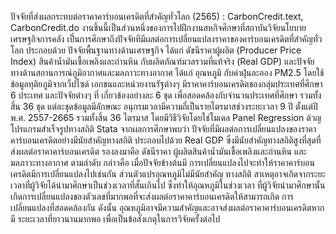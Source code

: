 ปัจจัยที่ส่งผลกระทบต่อราคาคาร์บอนเครดิตที่สำคัญทั่วโลก (2565) : CarbonCredit.text, CarbonCredit.do
งานชิ้นนี้เป็นส่วนหนึ่งของการไปฝึกงานสหกิจศึกษาที่สถาบันวิจัยนโยบายเศรษฐกิจการคลัง 
เป็๋นการศึกษาถึงปัจจัยทีมีผลต่อการเปลี่ยนแปลงราคาของคาร์บอนเครดิตที่สําคัญทั่วโลก ประกอบด้วย ปัจจัยพื้นฐานทางด้านเศรษฐกิจ ได้แก่ ดัชนีราคาผู้ผลิต (Producer Price Index) สินค้าน้ำมันเชื้อเพลิงและถ่านหิน กับผลิตภัณฑ์มวลรวมที่แท้จริง (Real GDP) และปัจจัยทางด้านสถานการณ์ภูมิอากาศและมลภาวะทางอากาศ ได้แก่ อุณหภูมิ กับค่าฝุ่นละออง PM2.5 โดยใช้ข้อมูลทุติยภูมิจากเว็ปไซด์ เอกชนและหน่วยงานรัฐต่างๆ มีราคาคาร์บอนเครดิตของกลุ่มประเทศที่ศึกษา 6 ประเทศ และปัจจัยต่างๆ ที่ เกี่ยวข้องอย่างละ 6 ชุด เพื่อสอดคล้องกับจำนวนประเทศที่ศึกษา รวมทั้งสิ้น 36 ชุด แต่ละชุดข้อมูลมีลักษณะ อนุกรมเวลามีความถี่เป็นรายไตรมาสช่วงระยะเวลา 9 ปี ตั้งแต่ปี พ.ศ. 2557-2665 รวมทั้งสิ้น 36 ไตรมาส โดยมีวิธีวิจัยโดยใช่โมเดล Panel Regression ด้วญโปรแกรมสำเร็จรูปทางสถิติ Stata จากผลการศึกษาพบว่า ปัจจัยที่มีผลต่อการเปลี่ยนแปลงของราคาคาร์บอนเครดิตอย่างมีนัยสำคัญทางสถิติ ประกอบไปด้วย Real GDP ซึ่งมีนัยสำคัญทางสถิติสูงที่สุดที่ส่งผลต่อราคาคาร์บอนเครดิต รองลงมาคือ ดัชนีราคา ผู้ผลิตสินค้าน้ำมันเชื้อเพลิงและถ่านหิน และมลภาวะทางอากาศ ตามลำดับ กล่าวคือ เมื่อปัจจัยข้างต้นมี การเปลี่ยนแปลงไปจะทำให้ราคาคาร์บอนเครดิตมีการเปลี่ยนแปลงไปเช่นกัน ส่วนตัวแปรอุณหภูมิไม่มีนัยสำคัญ ทางสถิติ สาเหตุอาจเกิดจากระยะเวลาที่ผู้วิจัยได้นำมาศึกษาเป็นช่วงเวลาที่สั้นเกินไป ซึ่งทำให้อุณหภูมิในช่วงเวลา ที่ผู้วิจัยนำมาศึกษานั้นเกิดการเปลี่ยนแปลงของตัวเลขที่มากพอที่จะส่งผลต่อราคาคาร์บอนเครดิตให้สามารถเกิด การเปลี่ยนแปลงที่สอดคล้องกัน ดังนั้น อุณหภูมิอาจมีความสำคัญและอาจส่งผลต่อราคาคาร์บอนเครดิตหากมี ระยะเวลาที่ยาวนานมากพอ เพื่อเป็นข้อสังเกตุในการวิจัยครั้งต่อไป

